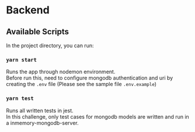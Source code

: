 # Backend

## Available Scripts

In the project directory, you can run:

### `yarn start`

Runs the app through nodemon environment.\
Before run this, need to configure mongodb authentication and uri by creating the ```.env``` file (Please see the sample file ```.env.example```)

### `yarn test`

Runs all written tests in jest.\
In this challenge, only test cases for mongodb models are written and run in a inmemory-mongodb-server.
